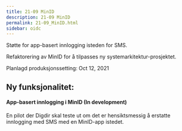```yaml
---
title: 21-09 MinID
description: 21-09 MinID
permalink: 21-09_MinID.html
sidebar: oidc
---
```



Støtte for app-basert innlogging isteden for SMS.

Refaktorering av MinID for å tilpasses ny systemarkitektur-prosjektet.



Planlagd produksjonssetting: Oct 12, 2021

## Ny funksjonalitet:


#### App-basert innlogging i MinID (In development)

En pilot der Digdir skal teste ut om det er hensiktsmessig å erstatte innlogging med SMS med en MinID-app istedet.

